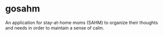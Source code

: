 # gosahm
An application for stay-at-home moms (SAHM) to organize their thoughts and needs in order to maintain a sense of calm.
